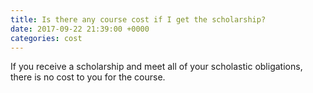 ```yaml
---
title: Is there any course cost if I get the scholarship?
date: 2017-09-22 21:39:00 +0000
categories: cost
---
```


If you receive a scholarship and meet all of your scholastic obligations, there is no cost to you for the course.
